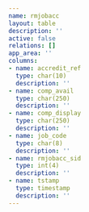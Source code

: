 ```yaml
---
name: rmjobacc
layout: table
description: ''
active: false
relations: []
app_area: ''
columns:
- name: accredit_ref
  type: char(10)
  description: ''
- name: comp_avail
  type: char(250)
  description: ''
- name: comp_display
  type: char(250)
  description: ''
- name: job_code
  type: char(8)
  description: ''
- name: rmjobacc_sid
  type: int(4)
  description: ''
- name: tstamp
  type: timestamp
  description: ''
---
```


